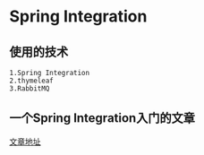 # Spring Integration
## 使用的技术
    1.Spring Integration
    2.thymeleaf
    3.RabbitMQ
## 一个Spring Integration入门的文章
[文章地址](http://www.importnew.com/16538.html)